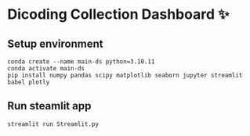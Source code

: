 # Dicoding Collection Dashboard ✨

## Setup environment
```
conda create --name main-ds python=3.10.11
conda activate main-ds
pip install numpy pandas scipy matplotlib seaborn jupyter streamlit babel plotly
```

## Run steamlit app
```
streamlit run Streamlit.py
```